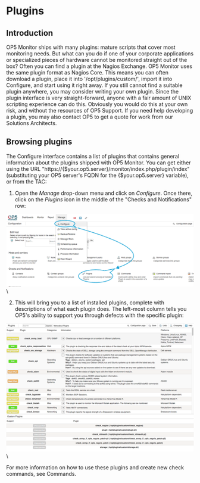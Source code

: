 # Plugins

## Introduction

OP5 Monitor ships with many plugins: mature scripts that cover most monitoring needs. But what can you do if one of your corporate applications or specialized pieces of hardware cannot be monitored straight out of the box?
Often you can find a plugin at the Nagios Exchange. OP5 Monitor uses the same plugin format as Nagios Core. This means you can often download a plugin, place it into '/opt/plugins/custom/', import it into Configure, and start using it right away.
If you still cannot find a suitable plugin anywhere, you may consider writing your own plugin. Since the plugin interface is very straight-forward, anyone with a fair amount of UNIX scripting experience can do this. Obviously you would do this at your own risk, and without the resources of OP5 Support.
If you need help developing a plugin, you may also contact OP5 to get a quote for work from our Solutions Architects.

## Browsing plugins

The Configure interface contains a list of plugins that contains general information about the plugins shipped with OP5 Monitor. You can get either using the URL "https://{\$your.op5.server}/monitor/index.php/plugin/index" (substituting your OP5 server's FQDN for the {\$your.op5.server} variable), or from the TAC:

1. Open the *Manage* drop-down menu and click on *Configure*. Once there, click on the *Plugins* icon in the middle of the "Checks and Notifications" row:

![](images/16482416/23793060.png) \


2. This will bring you to a list of installed plugins, complete with descriptions of what each plugin does. The left-most column tells you OP5's ability to support you through defects with the specific plugin:

![](images/16482416/23793061.png) \


For more information on how to use these plugins and create new check commands, see Commands.
